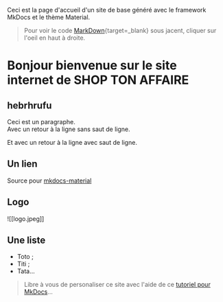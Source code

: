 Ceci est la page d'accueil d'un site de base généré avec le framework MkDocs et le thème Material.

> Pour voir le code [MarkDown](https://fr.wikipedia.org/wiki/Markdown){target=_blank} sous jacent, cliquer sur l'oeil en haut à droite.

# Bonjour bienvenue sur le site internet de SHOP TON AFFAIRE
## hebrhrufu
Ceci est un paragraphe.  
Avec un retour à la ligne sans saut de ligne.

Et avec un retour à la ligne avec saut de ligne.

## Un lien
Source pour [mkdocs-material](https://squidfunk.github.io/mkdocs-material/)

## Logo
![[logo.jpeg]]

## Une liste
- Toto ;
- Titi ;
- Tata...

> Libre à vous de personaliser ce site avec l'aide de ce [tutoriel pour MkDocs](https://github.com/ericECmorlaix/adn-Tutoriel_site_web)...
